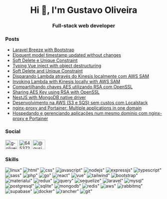 <h1 align="center">Hi 👋, I'm Gustavo Oliveira</h1>
<h3 align="center">Full-stack web developer</h3>

### Posts
- [Laravel Breeze with Bootstrap](https://gusiol.medium.com/laravel-breeze-with-bootstrap-45e5d6af76b3)
- [Eloquent model timestamp updated without changes](https://medium.com/@gusiol/eloquent-model-timestamp-updated-without-changes-1972c91bb778)
- [Soft Delete e Unique Constraint](https://gusiol.medium.com/soft-delete-e-unique-constraint-e2e000e0436e)
- [Typing Vue inject with object destructuring](https://medium.com/@gusiol/typing-vue-inject-with-object-destructuring-f5a2b6067319)
- [Soft Delete and Unique Constraint](https://gusiol.medium.com/soft-delete-and-unique-constraint-da94b41cff62)
- [Disparando Lambda através do Kinesis localmente com AWS SAM](https://gusiol.medium.com/disparando-lambda-atrav%C3%A9s-do-kinesis-localmente-com-aws-sam-e535e40e795d?source=rss-12f957494f66)
- [Invoking Lambda with Kinesis locally with AWS SAM](https://gusiol.medium.com/invoking-lambda-with-kinesis-locally-with-aws-sam-61ef77613284?source=rss-12f957494f66)
- [Compartilhando chaves AES utilizando RSA com OpenSSL](https://medium.com/b2w-engineering/compartilhando-chaves-aes-utilizando-rsa-com-openssl-3beffb1b2010?source=rss-12f957494f66)
- [Sharing AES Key using RSA with OpenSSL](https://medium.com/b2w-engineering-en/sharing-aes-key-using-rsa-with-openssl-bc470afd2fb7?source=rss-12f957494f66)
- [NestJS with MongoDB native driver](https://gusiol.medium.com/nestjs-with-mongodb-native-driver-9d82e377d55?source=rss-12f957494f66)
- [Desenvolvimento na AWS &lpar;S3 e SQS&rpar; sem custos com Localstack](https://gusiol.medium.com/desenvolvimento-na-aws-s3-e-sqs-sem-custos-com-localstack-f525d015ca48?source=rss-12f957494f66)
- [nginx-proxy and Portainer: Multiple applications in one domain](https://gusiol.medium.com/nginx-proxy-and-portainer-multiple-applications-in-one-domain-d82efec0750f?source=rss-12f957494f66)
- [Hospedando e gerenciando aplicações num mesmo domínio com nginx-proxy e Portainer](https://gusiol.medium.com/hospedando-e-gerenciando-aplica%C3%A7%C3%B5es-num-mesmo-dom%C3%ADnio-com-nginx-proxy-e-portainer-ce13d3dd5e3e?source=rss-12f957494f66)

<h3>Social</h3>
<p>
<a href="https://linkedin.com/in/g-oliveira" target="blank"><img align="center" src="https://cdn.jsdelivr.net/npm/simple-icons@3.0.1/icons/linkedin.svg" alt="g-oliveira" height="30" width="40" /></a>
<a href="https://stackoverflow.com/users/6453726" target="blank"><img align="center" src="https://cdn.jsdelivr.net/npm/simple-icons@3.0.1/icons/stackoverflow.svg" alt="6453726" height="30" width="40" /></a>
<a href="https://medium.com/@gusiol" target="blank"><img align="center" src="https://cdn.jsdelivr.net/npm/simple-icons@3.0.1/icons/medium.svg" alt="@gusiol" height="30" width="40" /></a>
</p>

<h3>Skills</h3>

<div>
<span>
<img src="https://img.shields.io/badge/Linux-FCC624?style=for-the-badge&logo=linux&logoColor=black" alt=linux">
</span>
<span>
<img src="https://img.shields.io/badge/HTML-239120?style=for-the-badge&logo=html5&logoColor=white" alt=html">
</span>
<span>
<img src="https://img.shields.io/badge/CSS-239120?&style=for-the-badge&logo=css3&logoColor=white" alt=css">
</span>
<span>
<img src="https://img.shields.io/badge/JavaScript-323330?style=for-the-badge&logo=javascript&logoColor=F7DF1E" alt=javascript">
</span>
<span>
<img src="https://img.shields.io/badge/Node.js-43853D?style=for-the-badge&logo=node.js&logoColor=white" alt=nodejs">
</span>
<span>
<img src="https://img.shields.io/badge/Express.js-000000?style=for-the-badge&logo=express&logoColor=white" alt=expressjs">
</span>
<span>
<img src="https://img.shields.io/badge/TypeScript-007ACC?style=for-the-badge&logo=typescript&logoColor=white" alt=typescript">
</span>
<span>
<img src="https://img.shields.io/badge/Sass-CC6699?style=for-the-badge&logo=sass&logoColor=white" alt=sass">
</span>
<span>
<img src="https://img.shields.io/badge/PHP-777BB4?style=for-the-badge&logo=php&logoColor=white" alt=php">
</span>
<span>
<img src="https://img.shields.io/badge/Go-00ADD8?style=for-the-badge&logo=go&logoColor=white" alt=go">
</span>
<span>
<img src="https://img.shields.io/badge/React-20232A?style=for-the-badge&logo=react&logoColor=61DAFB" alt=react">
</span>
<span>
<img src="https://img.shields.io/badge/Vue.js-35495E?style=for-the-badge&logo=vue.js&logoColor=4FC08D" alt=vue">
</span>
<span>
<img src="https://img.shields.io/badge/Tailwind_CSS-38B2AC?style=for-the-badge&logo=tailwind-css&logoColor=white" alt=tailwind">
</span>
<span>
<img src="https://img.shields.io/badge/Bootstrap-563D7C?style=for-the-badge&logo=bootstrap&logoColor=white" alt=bootstrap">
</span>
<span>
<img src="https://img.shields.io/badge/Material--UI-0081CB?style=for-the-badge&logo=material-ui&logoColor=white" alt=materialui">
</span>
<span>
<img src="https://img.shields.io/badge/Redux-593D88?style=for-the-badge&logo=redux&logoColor=white" alt=redux">
</span>
<span>
<img src="https://img.shields.io/badge/jQuery-0769AD?style=for-the-badge&logo=jquery&logoColor=white" alt=jquery">
</span>
<span>
<img src="https://img.shields.io/badge/Sequelize-52B0E7?style=for-the-badge&logo=Sequelize&logoColor=white" alt=sequelize">
</span>
<span>
<img src="https://img.shields.io/badge/Laravel-FF2D20?style=for-the-badge&logo=laravel&logoColor=white" alt=laravel">
</span>
<span>
<img src="https://img.shields.io/badge/MySQL-00000F?style=for-the-badge&logo=mysql&logoColor=white" alt=mysql">
</span>
<span>
<img src="https://img.shields.io/badge/PostgreSQL-316192?style=for-the-badge&logo=postgresql&logoColor=white" alt=postgresql">
</span>
<span>
<img src="https://img.shields.io/badge/SQLite-07405E?style=for-the-badge&logo=sqlite&logoColor=white" alt=sqlite">
</span>
<span>
<img src="https://img.shields.io/badge/MongoDB-4EA94B?style=for-the-badge&logo=mongodb&logoColor=white" alt=mongodb">
</span>
<span>
<img src="https://img.shields.io/badge/redis-%23DD0031.svg?&style=for-the-badge&logo=redis&logoColor=white" alt=redis">
</span>
<span>
<img src="https://img.shields.io/badge/Amazon_AWS-232F3E?style=for-the-badge&logo=amazon-aws&logoColor=white" alt=aws">
</span>
<span>
<img src="https://img.shields.io/badge/rabbitmq-%23FF6600.svg?&style=for-the-badge&logo=rabbitmq&logoColor=white" alt=rabbitmq">
</span>
<span>
<img src="https://img.shields.io/badge/Supabase-181818?style=for-the-badge&logo=supabase&logoColor=white" alt=supabase">
</span>
<span>
<img src="https://img.shields.io/badge/Docker-2CA5E0?style=for-the-badge&logo=docker&logoColor=white" alt=docker">
</span>
<span>
<img src="https://img.shields.io/badge/rancher-%230075A8.svg?style=for-the-badge&logo=rancher&logoColor=white" alt=rancher">
</span>
<span>
<img src="https://img.shields.io/badge/Git-F05032?style=for-the-badge&logo=git&logoColor=white" alt=git">
</span>
</div>
